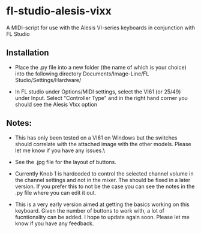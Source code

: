 # fl-studio-alesis-vixx

A MIDI-script for use with the Alesis VI-series keyboards in conjunction with FL Studio

## Installation

- Place the .py file into a new folder (the name of which is your choice) into the following directory Documents/Image-Line/FL Studio/Settings/Hardware/

- In FL studio under Options/MIDI settings, select the VI61 (or 25/49) under Input. Select "Controller Type" and in the right hand corner you should see the Alesis VIxx option

## Notes:

- This has only been tested on a VI61 on Windows but the switches should correlate with the attached image with the other models. Please let me know if you have any issues.\

- See the .jpg file for the layout of buttons.

- Currently Knob 1 is hardcoded to control the selected channel volume in the channel settings and not in the mixer. The should be fixed in a later version. If you prefer this to not be the case you can see the notes in the .py file where you can edit it out.

- This is a very early version aimed at getting the basics working on this keyboard. Given the number of buttons to work with, a lot of fucntionality can be added. I hope to update again soon. Please let me know if you have any feedback.




